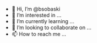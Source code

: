 - 👋 Hi, I’m @bsobaski
- 👀 I’m interested in ...
- 🌱 I’m currently learning ...
- 💞️ I’m looking to collaborate on ...
- 📫 How to reach me ...

<!---
bsobaski/bsobaski is a ✨ special ✨ repository because its `README.md` (this file) appears on your GitHub profile.
You can click the Preview link to take a look at your changes.
--->

